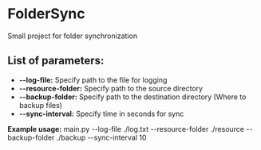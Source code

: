 # FolderSync
Small project for folder synchronization

## List of parameters:

- **--log-file:** Specify path to the file for logging
- **--resource-folder:** Specify path to the source directory 
- **--backup-folder:** Specify path to the destination directory (Where to backup files)
- **--sync-interval:** Specify time in seconds for sync


**Example usage:** main.py --log-file ./log.txt --resource-folder ./resource --backup-folder ./backup --sync-interval 10
